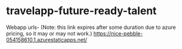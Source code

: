# travelapp-future-ready-talent

Webapp urls- (Note: this link expires after some duration due to azure pricing, so it may or may not work.) 
https://nice-pebble-054158610.1.azurestaticapps.net/
